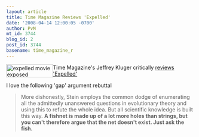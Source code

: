 ```yaml
---
layout: article
title: Time Magazine Reviews 'Expelled'
date: '2008-04-14 12:00:05 -0700'
author: PvM
mt_id: 3744
blog_id: 2
post_id: 3744
basename: time_magazine_r
---
```

<a href="http://www.expelledexposed.com/"><img src="http://pandasthumb.org/archives/banner-thumb-125x35.jpg" alt="expelled movie exposed" width="125" height="35" style="float:left;" /></a>Time Magazine's Jeffrey Kluger critically [reviews 'Expelled'](http://www.time.com/time/magazine/article/0,9171,1729703,00.html) 

I love the following 'gap' argument rebuttal

> More dishonestly, Stein employs the common dodge of enumerating all the admittedly unanswered questions in evolutionary theory and using this to refute the whole idea. But all scientific knowledge is built this way. **A fishnet is made up of a lot more holes than strings, but you can't therefore argue that the net doesn't exist. Just ask the fish.**
